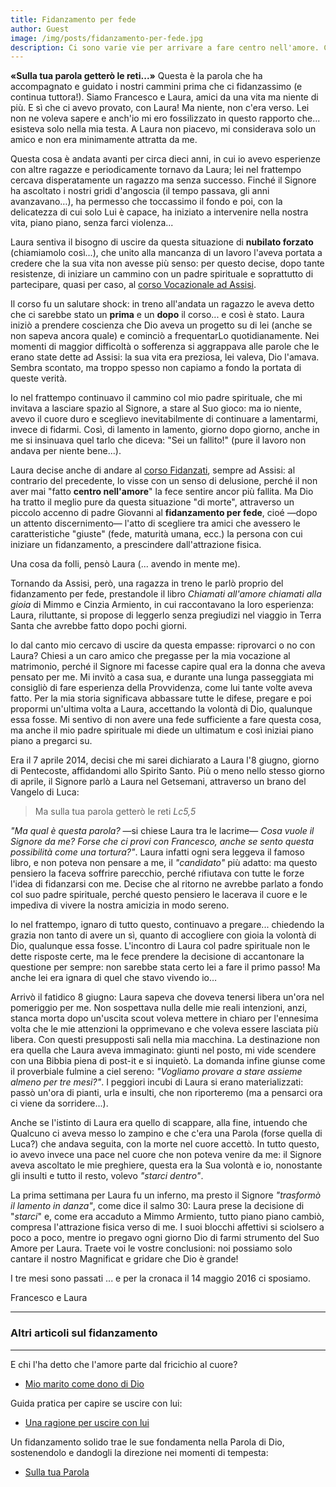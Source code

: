 ```yaml
---
title: Fidanzamento per fede
author: Guest
image: /img/posts/fidanzamento-per-fede.jpg
description: Ci sono varie vie per arrivare a fare centro nell'amore. C'è chi parte dall'attrazione, chi da interessi in comune e chi, come Francesco e Laura per fede e solo per fede. Questa storia ha toccato l'apice dell'amore sprigionando i cuoricini solo alla fine...
---
```


**«Sulla tua parola getterò le reti...»**
Questa è la parola che ha accompagnato e guidato i nostri cammini prima che ci fidanzassimo (e continua tuttora!). Siamo Francesco e Laura, amici da una vita ma niente di più. E sì che ci avevo provato, con Laura! 
Ma niente, non c'era verso. Lei non ne voleva sapere e anch'io mi ero fossilizzato in questo rapporto che... esisteva solo nella mia testa. 
A Laura non piacevo, mi considerava solo un amico e non era minimamente attratta da me. 

Questa cosa è andata avanti per circa dieci anni, in cui io avevo esperienze con altre ragazze e periodicamente tornavo da Laura; lei nel frattempo cercava disperatamente un ragazzo ma senza successo. 
Finché il Signore ha ascoltato i nostri gridi d'angoscia (il tempo passava, gli anni avanzavano…), ha permesso che toccassimo il fondo e poi, con la delicatezza di cui solo Lui è capace, ha iniziato a intervenire nella nostra vita, piano piano, senza farci violenza...

Laura sentiva il bisogno di uscire da questa situazione di **nubilato forzato** (chiamiamolo così...), che unito alla mancanza di un lavoro l'aveva portata a credere che la sua vita non avesse più senso: per questo decise, dopo tante resistenze, di iniziare un cammino con un padre spirituale e soprattutto di partecipare, quasi per caso, al [corso Vocazionale ad Assisi](http://www.fratisog.it/corsi-frati-assisi/corso-vocazionale/). 

Il corso fu un salutare shock: in treno all'andata un ragazzo le aveva detto che ci sarebbe stato un **prima** e un **dopo** il corso... e così è stato. Laura iniziò a prendere coscienza che Dio aveva un progetto su di lei (anche se non sapeva ancora quale) e cominciò a frequentarLo quotidianamente. Nei momenti di maggior difficoltà o sofferenza si aggrappava alle parole che le erano state dette ad Assisi: la sua vita era preziosa, lei valeva, Dio l'amava. Sembra scontato, ma troppo spesso non capiamo a fondo la portata di queste verità.

Io nel frattempo continuavo il cammino col mio padre spirituale, che mi invitava a lasciare spazio al Signore, a stare al Suo gioco: ma io niente, avevo il cuore duro e sceglievo inevitabilmente di continuare a lamentarmi, invece di fidarmi. Così, di lamento in lamento, giorno dopo giorno, anche in me si insinuava quel tarlo che diceva: "Sei un fallito!" (pure il lavoro non andava per niente bene...).

Laura decise anche di andare al [corso Fidanzati](http://www.fratisog.it/corsi-frati-assisi/corso-fidanzati/), sempre ad Assisi: al contrario del precedente, lo visse con un senso di delusione, perché il non aver mai "fatto **centro nell'amore**" la fece sentire ancor più fallita. Ma Dio ha tratto il meglio pure da questa situazione "di morte", attraverso un piccolo accenno di padre Giovanni al **fidanzamento per fede**, cioé &mdash;dopo un attento discernimento&mdash; l'atto di scegliere tra amici che avessero le caratteristiche "giuste" (fede, maturità umana, ecc.) la persona con cui iniziare un fidanzamento, a prescindere dall'attrazione fisica.

Una cosa da folli, pensò Laura (... avendo in mente me).

Tornando da Assisi, però, una ragazza in treno le parlò proprio del fidanzamento per fede, prestandole il libro *Chiamati all'amore chiamati alla gioia* di Mimmo e Cinzia Armiento, in cui raccontavano la loro esperienza: Laura, riluttante, si propose di leggerlo senza pregiudizi nel viaggio in Terra Santa che avrebbe fatto dopo pochi giorni. 

Io dal canto mio cercavo di uscire da questa empasse: riprovarci o no con Laura? Chiesi a un caro amico che pregasse per la mia vocazione al matrimonio, perché il Signore mi facesse capire qual era la donna che aveva pensato per me. Mi invitò a casa sua, e durante una lunga passeggiata mi consigliò di fare esperienza della Provvidenza, come lui tante volte aveva fatto. 
Per la mia storia significava abbassare tutte le difese, pregare e poi propormi un'ultima volta a Laura, accettando la volontà di Dio, qualunque essa fosse. Mi sentivo di non avere una fede sufficiente a fare questa cosa, ma anche il mio padre spirituale mi diede un ultimatum e così iniziai piano piano a pregarci su. 

Era il 7 aprile 2014, decisi che mi sarei dichiarato a Laura l'8 giugno, giorno di Pentecoste, affidandomi allo Spirito Santo.
Più o meno nello stesso giorno di aprile, il Signore parlò a Laura nel Getsemani, attraverso un brano del Vangelo di Luca: 

> Ma sulla tua parola getterò le reti
> <cite>Lc5,5</cite>

*"Ma qual è questa parola?* &mdash;si chiese Laura tra le lacrime&mdash; *Cosa vuole il Signore da me? Forse che ci provi con Francesco, anche se sento questa possibilità come una tortura?"*. Laura infatti ogni sera leggeva il famoso libro, e non poteva non pensare a me, il *"candidato"* più adatto: ma questo pensiero la faceva soffrire parecchio, perché rifiutava con tutte le forze l'idea di fidanzarsi con me.
Decise che al ritorno ne avrebbe parlato a fondo col suo padre spirituale, perché questo pensiero le lacerava il cuore e le impediva di vivere la nostra amicizia in modo sereno.

Io nel frattempo, ignaro di tutto questo, continuavo a pregare... chiedendo la grazia non tanto di avere un sì, quanto di accogliere con gioia la volontà di Dio, qualunque essa fosse.
L'incontro di Laura col padre spirituale non le dette risposte certe, ma le fece prendere la decisione di accantonare la questione per sempre: non sarebbe stata certo lei a fare il primo passo! Ma anche lei era ignara di quel che stavo vivendo io…

Arrivò il fatidico 8 giugno: Laura sapeva che doveva tenersi libera un'ora nel pomeriggio per me. Non sospettava nulla delle mie reali intenzioni, anzi, stanca morta dopo un'uscita scout voleva mettere in chiaro per l'ennesima volta che le mie attenzioni la opprimevano e che voleva essere lasciata più libera. Con questi presupposti salì nella mia macchina. 
La destinazione non era quella che Laura aveva immaginato: giunti nel posto, mi vide scendere con una Bibbia piena di post-it e si inquietò.
La domanda infine giunse come il proverbiale fulmine a ciel sereno: *"Vogliamo provare a stare assieme almeno per tre mesi?"*.
I peggiori incubi di Laura si erano materializzati: passò un'ora di pianti, urla e insulti, che non riporteremo (ma a pensarci ora ci viene da sorridere...).

Anche se l'istinto di Laura era quello di scappare, alla fine, intuendo che Qualcuno ci aveva messo lo zampino e che c'era una Parola (forse quella di Luca?) che andava seguita, con la morte nel cuore accettò.
In tutto questo, io avevo invece una pace nel cuore che non poteva venire da me: il Signore aveva ascoltato le mie preghiere, questa era la Sua volontà e io, nonostante gli insulti e tutto il resto, volevo *"starci dentro"*.

La prima settimana per Laura fu un inferno, ma presto il Signore *"trasformò il lamento in danza"*, come dice il salmo 30: Laura prese la decisione di "*starci*" e, come era accaduto a Mimmo Armiento, tutto piano piano cambiò, compresa l'attrazione fisica verso di me. I suoi blocchi affettivi si sciolsero a poco a poco, mentre io pregavo ogni giorno Dio di farmi strumento del Suo Amore per Laura.
Traete voi le vostre conclusioni: noi possiamo solo cantare il nostro Magnificat e gridare che Dio è grande!

I tre mesi sono passati ... e per la cronaca il 14 maggio 2016 ci sposiamo.

Francesco e Laura

---

### Altri articoli sul fidanzamento

---

E chi l'ha detto che l'amore parte dal fricichio al cuore? 

- [Mio marito come dono di Dio](http://5p2p.it/2013/05/19/mio-marito-dono-di-dio.html)

Guida pratica per capire se uscire con lui:

- [Una ragione per uscire con lui](http://5p2p.it/2013/10/01/una-ragione-per-lui.html)

Un fidanzamento solido trae le sue fondamenta nella Parola di Dio, sostenendolo e dandogli la direzione nei momenti di tempesta:

- [Sulla tua Parola](http://5p2p.it/2015/02/26/sulla-tua-parola.html)
